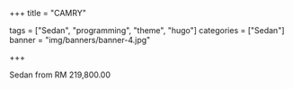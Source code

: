 +++
title = "CAMRY"

tags = ["Sedan", "programming", "theme", "hugo"]
categories = ["Sedan"]
banner = "img/banners/banner-4.jpg"

+++

Sedan from RM 219,800.00

